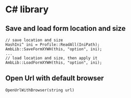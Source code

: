 # C# library


## Save and load form location and size
```
// save location and size
HashIni^ ini = Profile::ReadAll(IniPath);
AmbLib::SaveFormXYWH(this, "option", ini);
...
// load location and size, then apply it
AmbLib::LoadFormXYWH(this, "option", ini);
```


## Open Url with default browser
```
OpenUrlWithBrowser(string url)
```
